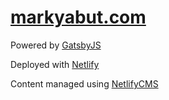 # [markyabut.com](https://markyabut.com/)

Powered by <a href="https://www.gatsbyjs.com/" target="_blank">GatsbyJS</a>

Deployed with <a href="https://www.netlify.com/" target="_blank">Netlify</a>

Content managed using <a href="https://www.netlifycms.org/" target="_blank">NetlifyCMS</a>
